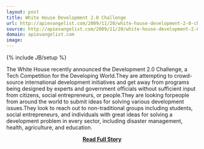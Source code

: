 ```yaml
---
layout: post
title: White House Development 2.0 Challenge
url: http://apievangelist.com/2009/11/20/white-house-development-2-0-challenge/
source: http://apievangelist.com/2009/11/20/white-house-development-2-0-challenge/
domain: apievangelist.com
image: 
---
```

{% include JB/setup %}<p>The White House recently announced the Development 2.0 Challenge, a Tech Competition for the Developing World.They are attempting to crowd-source international development initiatives and get away from programs being designed by experts and government officials without sufficient input from citizens, social entrepreneurs, or people.They are looking forpeople from around the world to submit ideas for solving various development issues.They look to reach out to non-traditional groups including students, social entrepreneurs, and individuals with great ideas for solving a development problem in every sector, including disaster management, health, agriculture, and education.</p>
<center><p><a href="http://apievangelist.com/2009/11/20/white-house-development-2-0-challenge/" style='padding:25px; font-sze:18px; font-weight: bold;'>Read Full Story</a></p></center>
